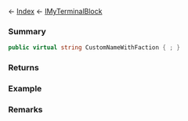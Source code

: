 ← [Index](Api-Index) ← [IMyTerminalBlock](Sandbox.ModAPI.Ingame.IMyTerminalBlock)

### Summary

```csharp
public virtual string CustomNameWithFaction { ; }
```

### Returns

### Example

### Remarks

